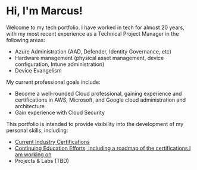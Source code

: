 # Hi, I'm Marcus!

Welcome to my tech portfolio. I have worked in tech for almost 20 years, with my most recent experience as a Technical Project Manager in the following areas:
* Azure Administration (AAD, Defender, Identity Governance, etc)
* Hardware management (physical asset management, device configuration, Intune administration)
* Device Evangelism

My current professional goals include:
* Become a well-rounded Cloud professional, gaining experience and certifications in AWS, Microsoft, and Google cloud administration and architecture
* Gain experience with Cloud Security

This portfolio is intended to provide visibility into the development of my personal skills, including:
* [Current Industry Certifications](https://github.com/marcusjacobson/marcusjacobson_portfolio/wiki/Certification-List)
* [Continuing Education Efforts, including a roadmap of the certifications I am working on](https://github.com/users/marcusjacobson/projects/2)
* Projects & Labs (TBD)


